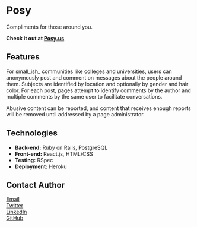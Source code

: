 # Posy
Compliments for those around you.

**Check it out at [Posy.us](http://www.posy.us/)**

## Features
For small_ish_ communities like colleges and universities, users can anonymously post and comment on messages about the people around them.  Subjects are identified by location and optionally by gender and hair color. For each post, pages attempt to identify comments by the author and multiple comments by the same user to facilitate conversations.

Abusive content can be reported, and content that receives enough reports will be removed until addressed by a page administrator.

## Technologies
* **Back-end:** Ruby on Rails, PostgreSQL
* **Front-end:** React.js, HTML/CSS
* **Testing:** RSpec
* **Deployment:** Heroku

## Contact Author
[Email](mailto:wilchandler2@gmail.com)  
[Twitter](https://twitter.com/wil_chandler)  
[LinkedIn](http://www.linkedin.com/in/wilchandler)  
[GitHub](https://github.com/wilchandler)  